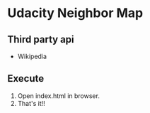# Udacity Neighbor Map

## Third party api
- Wikipedia

## Execute
1. Open index.html in browser.
2. That's it!!